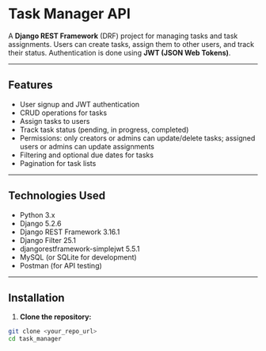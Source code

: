 # Task Manager API

A **Django REST Framework** (DRF) project for managing tasks and task assignments. Users can create tasks, assign them to other users, and track their status. Authentication is done using **JWT (JSON Web Tokens)**.

---

## **Features**

- User signup and JWT authentication
- CRUD operations for tasks
- Assign tasks to users
- Track task status (pending, in progress, completed)
- Permissions: only creators or admins can update/delete tasks; assigned users or admins can update assignments
- Filtering and optional due dates for tasks
- Pagination for task lists

---

## **Technologies Used**

- Python 3.x
- Django 5.2.6
- Django REST Framework 3.16.1
- Django Filter 25.1
- djangorestframework-simplejwt 5.5.1
- MySQL (or SQLite for development)
- Postman (for API testing)

---

## **Installation**

1. **Clone the repository:**

```bash
git clone <your_repo_url>
cd task_manager
